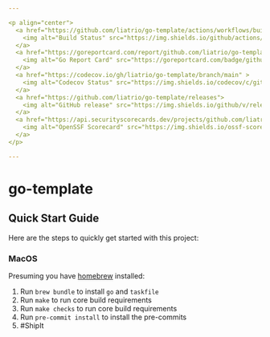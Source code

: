 ```yaml
---

<p align="center">
  <a href="https://github.com/liatrio/go-template/actions/workflows/build.yml?query=branch%3Amain">
    <img alt="Build Status" src="https://img.shields.io/github/actions/workflow/status/liatrio/go-template/build.yml?branch=main&style=for-the-badge">
  </a>
  <a href="https://goreportcard.com/report/github.com/liatrio/go-template">
    <img alt="Go Report Card" src="https://goreportcard.com/badge/github.com/liatrio/go-template?style=for-the-badge">
  </a>
  <a href="https://codecov.io/gh/liatrio/go-template/branch/main" >
    <img alt="Codecov Status" src="https://img.shields.io/codecov/c/github/liatrio/go-template?style=for-the-badge"/>
  </a>
  <a href="https://github.com/liatrio/go-template/releases">
    <img alt="GitHub release" src="https://img.shields.io/github/v/release/liatrio/go-template?include_prereleases&style=for-the-badge">
  </a>
  <a href="https://api.securityscorecards.dev/projects/github.com/liatrio/go-template/badge">
    <img alt="OpenSSF Scorecard" src="https://img.shields.io/ossf-scorecard/github.com/liatrio/go-template?label=openssf%20scorecard&style=for-the-badge">
  </a>
</p>

---
```


# go-template

## Quick Start Guide

Here are the steps to quickly get started with this project:

### MacOS

Presuming you have [homebrew](https://brew.sh) installed:

1. Run `brew bundle` to install `go` and `taskfile`
2. Run `make` to run core build requirements
3. Run `make checks` to run core build requirements
4. Run `pre-commit install` to install the pre-commits
5. #ShipIt
